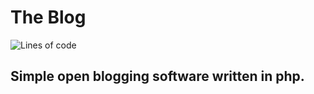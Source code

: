 # The Blog  
![Lines of code](https://img.shields.io/tokei/lines/github/clientcrash/The-blog?style=flat-square)
## Simple open blogging software written in php.
